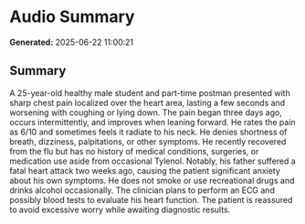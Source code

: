 # Audio Summary

**Generated:** 2025-06-22 11:00:21

## Summary

A 25-year-old healthy male student and part-time postman presented with sharp chest pain localized over the heart area, lasting a few seconds and worsening with coughing or lying down. The pain began three days ago, occurs intermittently, and improves when leaning forward. He rates the pain as 6/10 and sometimes feels it radiate to his neck. He denies shortness of breath, dizziness, palpitations, or other symptoms. He recently recovered from the flu but has no history of medical conditions, surgeries, or medication use aside from occasional Tylenol. Notably, his father suffered a fatal heart attack two weeks ago, causing the patient significant anxiety about his own symptoms. He does not smoke or use recreational drugs and drinks alcohol occasionally. The clinician plans to perform an ECG and possibly blood tests to evaluate his heart function. The patient is reassured to avoid excessive worry while awaiting diagnostic results.
